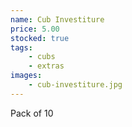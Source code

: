 ```yaml
---
name: Cub Investiture
price: 5.00
stocked: true
tags:
    - cubs
    - extras
images:
    - cub-investiture.jpg
---
```


Pack of 10